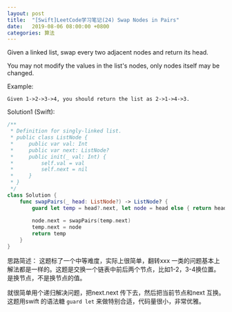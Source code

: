```yaml
---
layout: post
title:  "[Swift]LeetCode学习笔记(24) Swap Nodes in Pairs"
date:   2019-08-06 08:00:00 +0800
categories: 算法
---
```


Given a linked list, swap every two adjacent nodes and return its head.

You may not modify the values in the list's nodes, only nodes itself may be changed.


Example:

```
Given 1->2->3->4, you should return the list as 2->1->4->3.
```

Solution1 (Swift):

```swift
/**
 * Definition for singly-linked list.
 * public class ListNode {
 *     public var val: Int
 *     public var next: ListNode?
 *     public init(_ val: Int) {
 *         self.val = val
 *         self.next = nil
 *     }
 * }
 */
class Solution {
    func swapPairs(_ head: ListNode?) -> ListNode? {
        guard let temp = head?.next, let node = head else { return head }
        
        node.next = swapPairs(temp.next)
        temp.next = node
        return temp
    }
}
```

思路简述：
这题标了一个中等难度，实际上很简单，翻转xxx 一类的问题基本上解法都是一样的。这题是交换一个链表中前后两个节点，比如1-2，3-4换位置。是换节点，不是换节点的值。

就很简单用个递归解决问题，把next.next 传下去，然后把当前节点和next 互换。这题用swift 的语法糖 `guard let` 来做特别合适，代码量很小，非常优雅。

